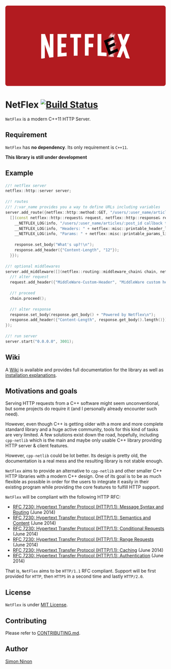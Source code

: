 <p align="center">
 <img src="https://raw.githubusercontent.com/Cylix/netflex/master/assets/images/netflex_logo.jpg"/>
</p>

# NetFlex [![Build Status](https://travis-ci.org/Cylix/NetFlex.svg?branch=master)](https://travis-ci.org/Cylix/NetFlex)
`NetFlex` is a modern C++11 HTTP Server.

## Requirement
`NetFlex` has **no dependency**. Its only requirement is `C++11`.

**This library is still under development**

## Example

```cpp
//! netflex server
netflex::http::server server;

//! routes
//! /:var_name provides you a way to define URLs including variables
server.add_route({netflex::http::method::GET, "/users/:user_name/articles/:post_id",
  [](const netflex::http::request& request, netflex::http::response& response) {
    __NETFLEX_LOG(info, "/users/:user_name/articles/:post_id callback triggered");
    __NETFLEX_LOG(info, "Headers: " + netflex::misc::printable_header_list(request.get_headers()));
    __NETFLEX_LOG(info, "Params: " + netflex::misc::printable_params_list(request.get_params()));

    response.set_body("What's up?!\n");
    response.add_header({"Content-Length", "12"});
  }});

//! optional middlewares
server.add_middleware([](netflex::routing::middleware_chain& chain, netflex::http::request& request, netflex::http::response& response) {
  //! alter request
  request.add_header({"MiddleWare-Custom-Header", "MiddleWare custom header value"});

  //! proceed
  chain.proceed();

  //! alter response
  response.set_body(response.get_body() + "Powered by Netflex\n");
  response.add_header({"Content-Length", response.get_body().length()});
});

//! run server
server.start("0.0.0.0", 3001);
```

## Wiki
A [Wiki](https://github.com/Cylix/netflex/wiki) is available and provides full documentation for the library as well as [installation explanations](https://github.com/Cylix/netflex/wiki/Installation).

## Motivations and goals
Serving HTTP requests from a C++ software might seem unconventional, but some projects do require it (and I personally already encounter such need).

However, even though C++ is getting older with a more and more complete standard library and a huge active community, tools for this kind of tasks are very limited.
A few solutions exist down the road, hopefully, including `cpp-netlib` which is the main and maybe only usable C++ library providing HTTP server & client features.

However, `cpp-netlib` could be lot better. Its design is pretty old, the documentation is a real mess and the resulting library is not stable enough.

`NetFlex` aims to provide an alternative to `cpp-netlib` and other smaller C++ HTTP libraries with a modern C++ design.
One of its goal is to be as much flexible as possible in order for the users to integrate it easily in their existing program while providing the core features to fulfill HTTP support.

`NetFlex` will be compliant with the following HTTP RFC:

* [RFC 7230: Hypertext Transfer Protocol (HTTP/1.1): Message Syntax and Routing](https://tools.ietf.org/html/rfc7230) (June 2014)
* [RFC 7230: Hypertext Transfer Protocol (HTTP/1.1): Semantics and Content](https://tools.ietf.org/html/rfc7231) (June 2014)
* [RFC 7230: Hypertext Transfer Protocol (HTTP/1.1): Conditional Requests](https://tools.ietf.org/html/rfc7232) (June 2014)
* [RFC 7230: Hypertext Transfer Protocol (HTTP/1.1): Range Requests](https://tools.ietf.org/html/rfc7233) (June 2014)
* [RFC 7230: Hypertext Transfer Protocol (HTTP/1.1): Caching](https://tools.ietf.org/html/rfc7234) (June 2014)
* [RFC 7230: Hypertext Transfer Protocol (HTTP/1.1): Authentication](https://tools.ietf.org/html/rfc7235) (June 2014)

That is, `NetFlex` aims to be `HTTP/1.1` RFC compliant.
Support will be first provided for `HTTP`, then `HTTPS` in a second time and lastly `HTTP/2.0`.

## License
`NetFlex` is under [MIT License](LICENSE).

## Contributing
Please refer to [CONTRIBUTING.md](CONTRIBUTING.md).

## Author
[Simon Ninon](http://simon-ninon.fr)
